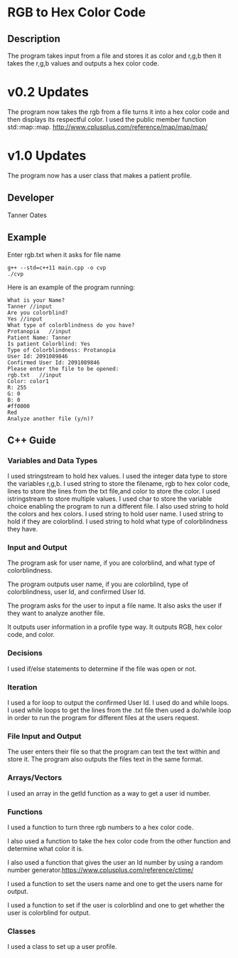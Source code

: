 # RGB to Hex Color Code

## Description

The program takes input from a file and stores it as color and r,g,b then it takes the r,g,b values and outputs a hex color code.


# v0.2 Updates
The program now takes the rgb from a file turns it into a hex color code and then displays its respectful color. I used the public member function std::map::map.  http://www.cplusplus.com/reference/map/map/map/


# v1.0 Updates
The program now has a user class that makes a patient profile.

## Developer

Tanner Oates

## Example

Enter rgb.txt when it asks for file name 

```
g++ --std=c++11 main.cpp -o cvp
./cvp
```

Here is an example of the program running:

```
What is your Name?
Tanner //input
Are you colorblind?
Yes //input
What type of colorblindness do you have?
Protanopia   //input
Patient Name: Tanner
Is patient Colorblind: Yes
Type of Colorblindness: Protanopia
User Id: 2091089846
Confirmed User Id: 2091089846
Please enter the file to be opened:
rgb.txt   //input
Color: color1
R: 255
G: 0
B: 0
#ff0000
Red
Analyze another file (y/n)?
```

## C++ Guide

### Variables and Data Types
I used stringstream to hold hex values.
I used the integer data type to store the variables r,g,b. 
I used string to store the filename, rgb to hex color code, lines to store the lines from the txt file,and  color to store the color.
I used istringstream to store multiple values.
I used char to store the variable choice enabling the program to run a different file.
I also used string to hold the colors and hex colors.
I used string to hold user name.
I used string to hold if they are colorblind.
I used string to hold what type of colorblindness they have.

### Input and Output
The program ask for user name, if you are colorblind, and what type of colorblindness.

The program outputs user name, if you are colorblind, type of colorblindness, user Id, and confirmed User Id.

The program asks for the user to input a file name. It also asks the user if they want to analyze another file.

It outputs user information in a profile type way.
It outputs RGB, hex color code, and color.


### Decisions

I used if/else statements to determine if the file was open or not.

### Iteration

I used a for loop to output the confirmed User Id.
I used do and while loops. I used while loops to get the lines from the .txt file then used a do/while loop in order to run the program for different files at the users request.

### File Input and Output

The user enters their file so that the program can text the text within and store it.  The program also outputs the files text in the same format.

### Arrays/Vectors
I used an array in the getId function as a way to get a user id number.

### Functions
 I used a function to turn three rgb numbers to a hex color code.

 I also used a function to take the hex color code from the other function and determine what color it is.

I also used a function that gives the user an Id number by using a random number generator.https://www.cplusplus.com/reference/ctime/

I used a function to set the users name and one to get the users name for output.

I used a function to set if the user is colorblind and one to get whether the user is colorblind for output.

### Classes
I used a class to set up a user profile. 